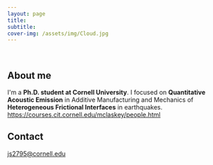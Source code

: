```yaml
---
layout: page
title: 
subtitle:  
cover-img: /assets/img/Cloud.jpg
---
```


<br/>

## About me

I'm a **Ph.D. student at Cornell University**. I focused on **Quantitative Acoustic Emission** in Additive Manufacturing and Mechanics of **Heterogeneous Frictional Interfaces** in earthquakes.
https://courses.cit.cornell.edu/mclaskey/people.html

## Contact
js2795@cornell.edu


